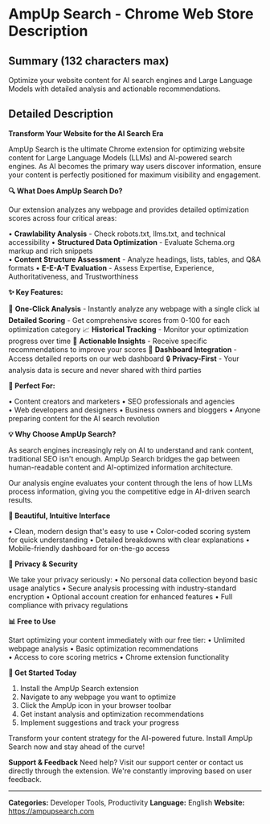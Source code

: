 # AmpUp Search - Chrome Web Store Description

## Summary (132 characters max)
Optimize your website content for AI search engines and Large Language Models with detailed analysis and actionable recommendations.

## Detailed Description

**Transform Your Website for the AI Search Era**

AmpUp Search is the ultimate Chrome extension for optimizing website content for Large Language Models (LLMs) and AI-powered search engines. As AI becomes the primary way users discover information, ensure your content is perfectly positioned for maximum visibility and engagement.

**🔍 What Does AmpUp Search Do?**

Our extension analyzes any webpage and provides detailed optimization scores across four critical areas:

• **Crawlability Analysis** - Check robots.txt, llms.txt, and technical accessibility
• **Structured Data Optimization** - Evaluate Schema.org markup and rich snippets  
• **Content Structure Assessment** - Analyze headings, lists, tables, and Q&A formats
• **E-E-A-T Evaluation** - Assess Expertise, Experience, Authoritativeness, and Trustworthiness

**✨ Key Features:**

🎯 **One-Click Analysis** - Instantly analyze any webpage with a single click
📊 **Detailed Scoring** - Get comprehensive scores from 0-100 for each optimization category
📈 **Historical Tracking** - Monitor your optimization progress over time
🔧 **Actionable Insights** - Receive specific recommendations to improve your scores
📱 **Dashboard Integration** - Access detailed reports on our web dashboard
🔒 **Privacy-First** - Your analysis data is secure and never shared with third parties

**🚀 Perfect For:**

• Content creators and marketers
• SEO professionals and agencies  
• Web developers and designers
• Business owners and bloggers
• Anyone preparing content for the AI search revolution

**💡 Why Choose AmpUp Search?**

As search engines increasingly rely on AI to understand and rank content, traditional SEO isn't enough. AmpUp Search bridges the gap between human-readable content and AI-optimized information architecture.

Our analysis engine evaluates your content through the lens of how LLMs process information, giving you the competitive edge in AI-driven search results.

**🎨 Beautiful, Intuitive Interface**

• Clean, modern design that's easy to use
• Color-coded scoring system for quick understanding
• Detailed breakdowns with clear explanations
• Mobile-friendly dashboard for on-the-go access

**🔐 Privacy & Security**

We take your privacy seriously:
• No personal data collection beyond basic usage analytics
• Secure analysis processing with industry-standard encryption
• Optional account creation for enhanced features
• Full compliance with privacy regulations

**📊 Free to Use**

Start optimizing your content immediately with our free tier:
• Unlimited webpage analysis
• Basic optimization recommendations  
• Access to core scoring metrics
• Chrome extension functionality

**🌟 Get Started Today**

1. Install the AmpUp Search extension
2. Navigate to any webpage you want to optimize
3. Click the AmpUp icon in your browser toolbar
4. Get instant analysis and optimization recommendations
5. Implement suggestions and track your progress

Transform your content strategy for the AI-powered future. Install AmpUp Search now and stay ahead of the curve!

**Support & Feedback**
Need help? Visit our support center or contact us directly through the extension. We're constantly improving based on user feedback.

---

**Categories:** Developer Tools, Productivity
**Language:** English
**Website:** https://ampupsearch.com 